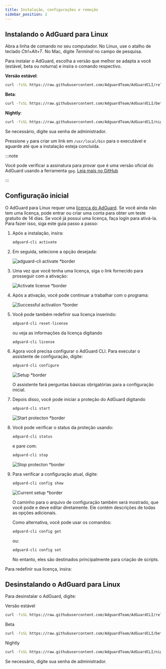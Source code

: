 ```yaml
---
title: Instalação, configurações e remoção
sidebar_position: 2
---
```


## Instalando o AdGuard para Linux

Abra a linha de comando no seu computador. No Linux, use o atalho de teclado _Ctrl+Alt+T_. No Mac, digite _Terminal_ no campo de pesquisa.

Para instalar o AdGuard, escolha a versão que melhor se adapta a você (estável, beta ou noturna) e insira o comando respectivo.

**Versão estável**:

```sh
curl -fsSL https://raw.githubusercontent.com/AdguardTeam/AdGuardCLI/release/install.sh | sh -s -- -v
```

**Beta**:

```sh
curl -fsSL https://raw.githubusercontent.com/AdguardTeam/AdGuardCLI/beta/install.sh | sh -s -- -v
```

**Nightly**:

```sh
curl -fsSL https://raw.githubusercontent.com/AdguardTeam/AdGuardCLI/nightly/install.sh | sh -s -- -v
```

Se necessário, digite sua senha de administrador.

Pressione `y` para criar um link em `/usr/local/bin` para o executável e aguarde até que a instalação esteja concluída.

:::note

Você pode verificar a assinatura para provar que é uma versão oficial do AdGuard usando a ferramenta `gpg`. [Leia mais no GitHub](https://github.com/AdguardTeam/AdGuardCLI?tab=readme-ov-file#verify-releases)

:::

## Configuração inicial

O AdGuard para Linux requer uma [licença do AdGuard](https://adguard.com/license.html). Se você ainda não tem uma licença, pode entrar ou criar uma conta para obter um teste gratuito de 14 dias. Se você já possui uma licença, faça login para ativá-la. Para fazer isso, siga este guia passo a passo:

1. Após a instalação, insira:

   ```sh
   adguard-cli activate
   ```

2. Em seguida, selecione a opção desejada:

   ![adguard-cli activate \*border](https://cdn.adtidy.org/content/Kb/ad_blocker/linux/1activate.png)

3. Uma vez que você tenha uma licença, siga o link fornecido para prosseguir com a ativação:

   ![Activate license \*border](https://cdn.adtidy.org/content/Kb/ad_blocker/linux/2activate_link.png)

4. Após a ativação, você pode continuar a trabalhar com o programa:

   ![Successful activation \*border](https://cdn.adtidy.org/content/Kb/ad_blocker/linux/3activate_success.png)

5. Você pode também redefinir sua licença inserindo:

   ```sh
   adguard-cli reset-license
   ```

   ou veja as informações da licença digitando

   ```sh
   adguard-cli license
   ```

6. Agora você precisa configurar o AdGuard CLI. Para executar o assistente de configuração, digite:

   ```sh
   adguard-cli configure
   ```

   ![Setup \*border](https://cdn.adtidy.org/content/Kb/ad_blocker/linux/4configure.png)

   O assistente fará perguntas básicas obrigatórias para a configuração inicial.

7. Depois disso, você pode iniciar a proteção do AdGuard digitando

   ```sh
   adguard-cli start
   ```

   ![Start protecton \*border](https://cdn.adtidy.org/content/Kb/ad_blocker/linux/5start.png)

8. Você pode verificar o status da proteção usando:

   ```sh
   adguard-cli status
   ```

   e pare com:

   ```sh
   adguard-cli stop
   ```

   ![Stop protecton \*border](https://cdn.adtidy.org/content/Kb/ad_blocker/linux/6status-stop.png)

9. Para verificar a configuração atual, digite:

   ```sh
   adguard-cli config show
   ```

   ![Current setup \*border](https://cdn.adtidy.org/content/Kb/ad_blocker/linux/7config_show.png)

   O caminho para o arquivo de configuração também será mostrado, que você pode e deve editar diretamente. Ele contém descrições de todas as opções adicionais.

   Como alternativa, você pode usar os comandos:

   ```sh
   adguard-cli config get
   ```

   ou:

   ```sh
   adguard-cli config set
   ```

   No entanto, eles são destinados principalmente para criação de scripts.

Para redefinir sua licença, insira:

## Desinstalando o AdGuard para Linux

Para desinstalar o AdGuard, digite:

Versão estável

```sh
curl -fsSL https://raw.githubusercontent.com/AdguardTeam/AdGuardCLI/release/install.sh | sh -s -- -v -u
```

Beta

```sh
curl -fsSL https://raw.githubusercontent.com/AdguardTeam/AdGuardCLI/beta/install.sh | sh -s -- -v -u
```

Nightly

```sh
curl -fsSL https://raw.githubusercontent.com/AdguardTeam/AdGuardCLI/nightly/install.sh | sh -s -- -v -u
```

Se necessário, digite sua senha de administrador.
